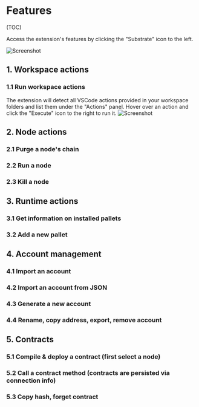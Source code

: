 # Features

(TOC)

Access the extension's features by clicking the "Substrate" icon to the left.

![Screenshot](./0.png)

## 1. Workspace actions
  ### 1.1 Run workspace actions
  The extension will detect all VSCode actions provided in your workspace folders and list them under the "Actions" panel. Hover over an action and click the "Execute" icon to the right to run it.
  ![Screenshot](./1-1.png)

## 2. Node actions
  ### 2.1 Purge a node's chain
  ### 2.2 Run a node
  ### 2.3 Kill a node
## 3. Runtime actions
  ### 3.1 Get information on installed pallets
  ### 3.2 Add a new pallet
## 4. Account management
  ### 4.1 Import an account
  ### 4.2 Import an account from JSON
  ### 4.3 Generate a new account
  ### 4.4 Rename, copy address, export, remove account
## 5. Contracts
  ### 5.1 Compile & deploy a contract (first select a node)
  ### 5.2 Call a contract method (contracts are persisted via connection info)
  ### 5.3 Copy hash, forget contract